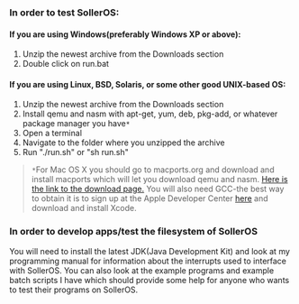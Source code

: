 ### In order to test SollerOS: ###

#### If you are using Windows(preferably Windows XP or above): ####
  1. Unzip the newest archive from the Downloads section
  1. Double click on run.bat

#### If you are using Linux, BSD, Solaris, or some other good UNIX-based OS: ####
  1. Unzip the newest archive from the Downloads section
  1. Install qemu and nasm with apt-get, yum, deb, pkg-add, or whatever package manager you have`*`
  1. Open a terminal
  1. Navigate to the folder where you unzipped the archive
  1. Run "./run.sh" or "sh run.sh"

> `*`For Mac OS X you should go to macports.org and download and install macports which will let you download qemu and nasm. [Here is the link to the download page.](http://www.macports.org/install.php) You will also need GCC-the best way to obtain it is to sign up at the Apple Developer Center [here](http://developer.apple.com) and download and install Xcode.

### In order to develop apps/test the filesystem of SollerOS ###
You will need to install the latest JDK(Java Development Kit) and look at my programming
manual for information about the interrupts used to interface with SollerOS. You can also
look at the example programs and example batch scripts I have which should provide some
help for anyone who wants to test their programs on SollerOS.